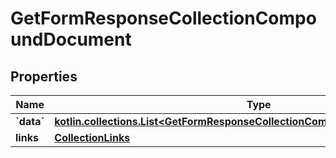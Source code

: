 
# GetFormResponseCollectionCompoundDocument

## Properties
| Name | Type | Description | Notes |
| ------------ | ------------- | ------------- | ------------- |
| **&#x60;data&#x60;** | [**kotlin.collections.List&lt;GetFormResponseCollectionCompoundDocumentDataInner&gt;**](GetFormResponseCollectionCompoundDocumentDataInner.md) |  |  |
| **links** | [**CollectionLinks**](CollectionLinks.md) |  |  [optional] |



